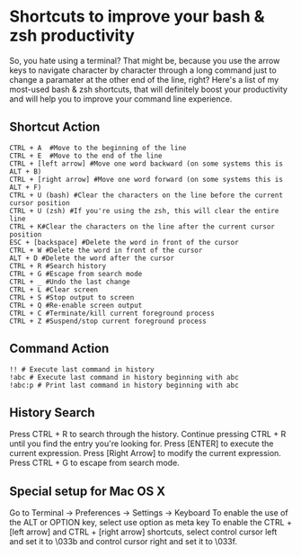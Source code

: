 # Shortcuts to improve your bash & zsh productivity
So, you hate using a terminal? That might be, because you use the arrow keys to
navigate character by character through a long command just to change a paramater
at the other end of the line, right? Here's a list of my most-used bash & zsh
shortcuts, that will definitely boost your productivity and will help you to
improve your command line experience.

## Shortcut Action
```
CTRL + A  #Move to the beginning of the line
CTRL + E  #Move to the end of the line
CTRL + [left arrow] #Move one word backward (on some systems this is ALT + B)
CTRL + [right arrow] #Move one word forward (on some systems this is ALT + F)
CTRL + U (bash) #Clear the characters on the line before the current cursor position
CTRL + U (zsh) #If you're using the zsh, this will clear the entire line
CTRL + K#Clear the characters on the line after the current cursor position
ESC + [backspace] #Delete the word in front of the cursor
CTRL + W #Delete the word in front of the cursor
ALT + D #Delete the word after the cursor
CTRL + R #Search history
CTRL + G #Escape from search mode
CTRL + _ #Undo the last change
CTRL + L #Clear screen
CTRL + S #Stop output to screen
CTRL + Q #Re-enable screen output
CTRL + C #Terminate/kill current foreground process
CTRL + Z #Suspend/stop current foreground process
```
## Command Action
```
!! # Execute last command in history
!abc # Execute last command in history beginning with abc
!abc:p # Print last command in history beginning with abc
```

## History Search
Press CTRL + R to search through the history. Continue pressing CTRL + R until
you find the entry you're looking for. Press [ENTER] to execute the current
expression. Press [Right Arrow] to modify the current expression. Press CTRL + G
to escape from search mode.

## Special setup for Mac OS X
Go to Terminal -> Preferences -> Settings -> Keyboard
To enable the use of the ALT or OPTION key, select use option as meta key
To enable the CTRL + [left arrow] and CTRL + [right arrow] shortcuts, select
control cursor left and set it to \033b and
control cursor right and set it to \033f.
